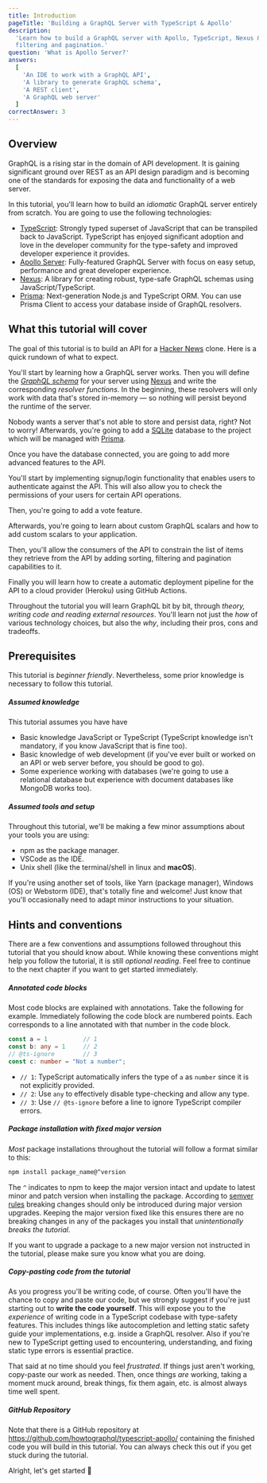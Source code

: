 ```yaml
---
title: Introduction
pageTitle: 'Building a GraphQL Server with TypeScript & Apollo'
description:
  'Learn how to build a GraphQL server with Apollo, TypeScript, Nexus & Prisma and best practices for authentication,
  filtering and pagination.'
question: 'What is Apollo Server?'
answers:
  [
    'An IDE to work with a GraphQL API',
    'A library to generate GraphQL schema',
    'A REST client',
    'A GraphQL web server'
  ]
correctAnswer: 3
---
```


## Overview

GraphQL is a rising star in the domain of API development. It is gaining significant ground over REST as an API design paradigm and is becoming one of the
standards for exposing the data and functionality of a web server.

In this tutorial, you'll learn how to build an _idiomatic_ GraphQL server entirely from scratch. You are going to use
the following technologies:

- [TypeScript](https://www.typescriptlang.org/): Strongly typed superset of JavaScript that can be transpiled back to JavaScript.  TypeScript has enjoyed significant adoption and love in the developer community for the type-safety and improved developer experience it provides. 
- [Apollo Server](https://github.com/apollographql/apollo-server/tree/main/packages/apollo-server): Fully-featured GraphQL Server with focus on easy setup, performance and great developer experience.
- [Nexus](https://github.com/graphql-nexus/nexus): A library for creating robust, type-safe GraphQL schemas using JavaScript/TypeScript. 
- [Prisma](https://www.prisma.io/): Next-generation Node.js and TypeScript ORM. You can use Prisma Client to access your database inside of
  GraphQL resolvers.



## What this tutorial will cover

The goal of this tutorial is to build an API for a [Hacker News](https://news.ycombinator.com/) clone. Here is a quick
rundown of what to expect.

You'll start by learning how a GraphQL server works. Then you will define the
[_GraphQL schema_](https://www.prisma.io/blog/graphql-server-basics-the-schema-ac5e2950214e) for your server using [Nexus](https://github.com/graphql-nexus/nexus) and write the
corresponding _resolver functions_. In the beginning, these resolvers will only work with data that's stored in-memory —
so nothing will persist beyond the runtime of the server.

Nobody wants a server that's not able to store and persist data, right? Not to worry! Afterwards, you're going to add a
[SQLite](http://sqlite.org/) database to the project which will be managed with [Prisma](https://www.prisma.io/).

Once you have the database connected, you are going to add more advanced features to the API.

You'll start by implementing signup/login functionality that enables users to authenticate against the API. This will also allow you to check the permissions of your users for certain API operations.

Then, you're going to add a vote feature. 

Afterwards, you're going to learn about custom GraphQL scalars and how to add custom scalars to your application. 

Then, you'll allow the consumers of the API to constrain the list of items they retrieve from the API by adding sorting, filtering and pagination capabilities to it.

Finally you will learn how to create a automatic deployment pipeline for the API to a cloud provider (Heroku) using GitHub Actions.

Throughout the tutorial you will learn GraphQL bit by bit, through _theory, writing code and reading external resources_. You'll learn not just the _how_ of various technology choices, but also the _why_, including their pros, cons and tradeoffs. 


## Prerequisites

This tutorial is _beginner friendly_. Nevertheless, some prior knowledge is necessary to follow this tutorial. 

##### Assumed knowledge

This tutorial assumes you have have

- Basic knowledge JavaScript or TypeScript (TypeScript knowledge isn't mandatory, if you know JavaScript that is fine too).
- Basic knowledge of web development (if you've ever built or worked on an API or web server before, you should be good to go).
- Some experience working with databases (we're going to use a relational database but experience with document databases like MongoDB works too). 


##### Assumed tools and setup

Throughout this tutorial, we'll be making a few minor assumptions about your tools you are using: 

- npm as the package manager.
- VSCode as the IDE. 
- Unix shell (like the terminal/shell in linux and **macOS**).

If you're using another set of tools, like Yarn (package manager), Windows (OS) or Webstorm (IDE), that's totally fine and welcome! Just know that you'll occasionally need to adapt minor instructions to your situation.


## Hints and conventions

There are a few conventions and assumptions followed throughout this tutorial that you should know about. While knowing these conventions might help you follow the tutorial, it is still _optional reading_. Feel free to continue to the next chapter if you want to get started immediately. 


##### Annotated code blocks

Most code blocks are explained with annotations. Take the following for example. Immediately following the code block are numbered points. Each corresponds to a line annotated with that number in the code block.

```typescript
const a = 1          // 1
const b: any = 1     // 2
// @ts-ignore        // 3
const c: number = "Not a number";
```
- `// 1`: TypeScript automatically infers the type of `a` as `number` since it is not explicitly provided. 
- `// 2`: Use `any` to effectively disable type-checking and allow any type. 
- `// 3`: Use `// @ts-ignore` before a line to ignore TypeScript compiler errors. 



##### Package installation with fixed major version

_Most_ package installations throughout the tutorial will follow a format similar to this:

```bash
npm install package_name@^version 
```

The `^` indicates to npm to keep the major version intact and update to latest minor and patch version when installing the package. According to [semver rules](https://semver.org/) breaking changes should only be introduced during major version upgrades. Keeping the major version fixed like this ensures there are no breaking changes in any of the packages you install that _unintentionally breaks the tutorial_. 

If you want to upgrade a package to a new major version not instructed in the tutorial, please make sure you know what you are doing. 



##### Copy-pasting code from the tutorial

As you progress you'll be writing code, of course. Often you'll have the chance to copy and paste our code, but we strongly suggest if you're just starting out to **write the code yourself**. This will expose you to the _experience_ of writing code in a TypeScript codebase with type-safety features. This includes things like autocompletion and letting static safety guide your implementations, e.g. inside a GraphQL resolver. Also if you're new to TypeScript getting used to encountering, understanding, and fixing static type errors is essential practice. 

That said at no time should you feel _frustrated_. If things just aren't working, copy-paste our work as needed. Then, once things _are_ working, taking a moment muck around, break things, fix them again, etc. is almost always time well spent.


##### GitHub Repository

Note that there is a GitHub repository at https://github.com/howtographql/typescript-apollo/ containing the finished code you will build in this tutorial. You can always check this out if you get stuck during the tutorial.



Alright, let's get started 🚀
